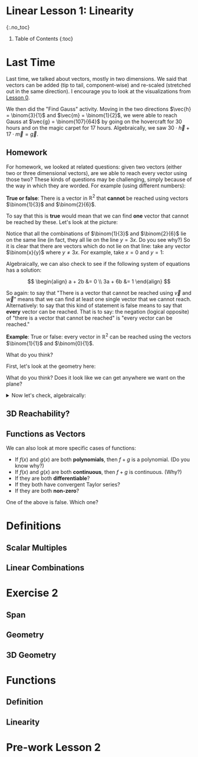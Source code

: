 <script src="https://sagecell.sagemath.org/static/embedded_sagecell.js"></script>
<script>sagecell.makeSagecell({"inputLocation": ".sage"});</script>

# Linear Lesson 1: Linearity
{:.no_toc}

1. Table of Contents
{:toc}

# Last Time

Last time, we talked about vectors, mostly in two dimensions. We said that vectors can be added (tip to tail, component-wise) and re-scaled (stretched out in the same direction). I encourage you to look at the visualizations from [Lesson 0](lesson0.html).

We then did the "Find Gauss" activity. Moving in the two directions $\vec{h} = \binom{3}{1}$ and $\vec{m} = \binom{1}{2}$, we were able to reach Gauss at $\vec{g} = \binom{107}{64}$ by going on the hovercraft for 30 hours and on the magic carpet for 17 hours. Algebraically, we saw $30 \cdot \vec{h} + 17 \cdot \vec{m} = \vec{g}$.

## Homework

For homework, we looked at related questions: given two vectors (either two or three dimensional vectors), are we able to reach every vector using those two? These kinds of questions may be challenging, simply because of the way in which they are worded. For example (using different numbers):

**True or false**: There is a vector in $\mathbb{R}^2$ that **cannot** be reached using vectors $\binom{1}{3}$ and $\binom{2}{6}$.

To say that this is **true** would mean that we can find **one** vector that cannot be reached by these. Let's look at the picture:

<div class="sage">
<script type="text/x-sage">
def grid(v1, v2, endpoints=[-3, 3, -3, 3], color1='blue', color2='red'):
    G = Graphics()
    for i in range(endpoints[0], endpoints[1]):
        for j in range(endpoints[2], endpoints[3]):
            base = i * v1 + j*v2
            G += arrow(base, base+v1, color=color1)
            G += arrow(base, base+v2, color=color2)
    return G

G = Graphics()
v = vector([1, 3])
w = vector([2, 6])
G += grid(v, w)
G.show()
</script>
</div>

Notice that all the combinations of $\binom{1}{3}$ and $\binom{2}{6}$ lie on the same line (in fact, they all lie on the line $y = 3x$. Do you see why?) So it is clear that there are vectors which do not lie on that line: take any vector $\binom{x}{y}$ where $y \neq 3x$. For example, take $x = 0$ and $y = 1$:

<div class="sage">
<script type="text/x-sage">
def grid(v1, v2, endpoints=[-3, 3, -3, 3], color1='blue', color2='red'):
    G = Graphics()
    for i in range(endpoints[0], endpoints[1]):
        for j in range(endpoints[2], endpoints[3]):
            base = i * v1 + j*v2
            G += arrow(base, base+v1, color=color1)
            G += arrow(base, base+v2, color=color2)
    return G

G = Graphics()
v = vector([1, 3])
w = vector([2, 6])
z = vector([0, 1])
G += grid(v, w)
G += arrow([0, 0], z, color='green')
G.show(xmin=-5, xmax=5, ymin=-5, ymax=5)
</script>
</div>

Algebraically, we can also check to see if the following system of equations has a solution:

$$
\begin{align}
a + 2b &= 0 \\
3a + 6b &= 1
\end{align}
$$

So again: to say that "There is a vector that cannot be reached using $\vec{v}$ and $\vec{w}$" means that we can find at least one single vector that we cannot reach. Alternatively: to say that this kind of statement is false means to say that **every** vector can be reached. That is to say: the negation (logical opposite) of "there is a vector that cannot be reached" is "every vector can be reached."

**Example**: True or false: every vector in $\mathbb{R}^2$ can be reached using the vectors $\binom{1}{1}$ and $\binom{0}{1}$.

What do you think?

First, let's look at the geometry here:

<div class="sage">
<script type="text/x-sage">
def grid(v1, v2, endpoints=[-3, 3, -3, 3], color1='blue', color2='red'):
    G = Graphics()
    for i in range(endpoints[0], endpoints[1]):
        for j in range(endpoints[2], endpoints[3]):
            base = i * v1 + j*v2
            G += arrow(base, base+v1, color=color1)
            G += arrow(base, base+v2, color=color2)
    return G

G = Graphics()
v = vector([1, 1])
w = vector([0, 1])
G += grid(v, w)
G.show(xmin=-5, xmax=5, ymin=-5, ymax=5)
</script>
</div>

What do you think? Does it look like we can get anywhere we want on the plane?

<details>
<summary>Now let's check, algebraically:</summary>
<p>The question is, if we have a vector $\binom{x}{y}$, can we reach it using $a \cdot \binom{1}{1} + b \cdot \binom{0}{1}$? Write it out as a system of equations:</p>
<p>
$$
\begin{align}
&a \cdot \binom{1}{1} &+ b \cdot \binom{0}{1} &= \binom{x}{y} \\
&a  &&= x \\
&a &+ b &= y
\end{align}
$$
</p>
<p>If you know $x$ and $y$, you can solve for $a$ and $b$: let $a = x$, and $b = y - a$, or $b = y - x$.</p>
<p>In other words: this statement is <strong>true</strong>. Every vector can be reached!</p>
</details>

## 3D Reachability?

## Functions as Vectors

We can also look at more specific cases of functions:

* If $f(x)$ and $g(x)$ are both **polynomials**, then $f + g$ is a polynomial. (Do you know why?)
* If $f(x)$ and $g(x)$ are both **continuous**, then $f + g$ is continuous. (Why?)
* If they are both **differentiable**?
* If they both have convergent Taylor series?
* If they are both **non-zero**?

One of the above is false. Which one?

# Definitions

## Scalar Multiples

## Linear Combinations

# Exercise 2

## Span

## Geometry

## 3D Geometry

# Functions

## Definition

## Linearity

# Pre-work Lesson 2
